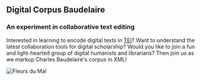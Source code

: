 ## Digital Corpus Baudelaire

### An experiment in collaborative text editing

Interested in learning to encode digital texts in [TEI](http://www.tei-c.org/index.xml)? Want to understand the latest collaboration tools for digital scholarship? Would you like to join a fun and light-hearted group of digital humanists and librarians? Then join us as we markup Charles Baudelaire's corpus in XML! 

![Fleurs du Mal](https://upload.wikimedia.org/wikipedia/commons/thumb/a/ad/Fleurs_du_mal.jpg/383px-Fleurs_du_mal.jpg "Charles Baudelaire's Fleurs Du Mal (1857)")
